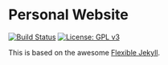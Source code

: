 # Personal Website

[![Build Status](https://travis-ci.com/lrusso96/lrusso96.github.io.svg?branch=master)](https://travis-ci.com/lrusso96/lrusso96.github.io)
[![License: GPL v3](https://img.shields.io/badge/License-GPL%20v3-blue.svg)](https://www.gnu.org/licenses/gpl-3.0)

This is based on the awesome [Flexible Jekyll](https://github.com/artemsheludko/flexible-jekyll).